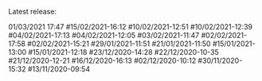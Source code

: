 Latest release:

01/03/2021 17:47
#15/02/2021-16:12
#10/02/2021-12:51
#10/02/2021-12:39
#04/02/2021-17:13
#04/02/2021-12:05
#03/02/2021-11:47
#02/02/2021-17:58
#02/02/2021-15:21
#29/01/2021-11:51
#21/01/2021-11:50
#15/01/2021-13:00
#15/01/2021-12:18
#23/12/2020-14:28
#22/12/2020-10-35
#21/12/2020-12-21
#16/12/2020-16:13
#02/12/2020-10:12
#30/11/2020-15:32
#13/11/2020-09:54
